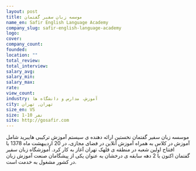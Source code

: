 ```yaml
---
layout: post
title: موسسه زبان سفیر گفتمان
name_en: Safir English Language Academy
company_slug: safir-english-language-academy
logo: 
cover: 
company_count:
founded:
location: ""
total_review: 
total_interview: 
salary_avg: 
salary_min: 
salary_max: 
rate: 
view_count: 
industry: آموزش، مدارس و دانشگاه ها
city: تهران, تهران
size_en: VS
size: 1-10 نفر
site: http://gosafir.com
---
```


موسسه زبان سفیر گفتمان نخستین ارائه دهنده ی سیستم آموزش ترکیبی هایبرید شامل آموزش در کلاس به همراه آموزش آنلاین در فضای مجازی، در 20 اردیبهشت ماه 1378 با افتتاح اولین شعبه در منطقه ی قلهک تهران آغاز به کار کرد. آموزشگاه زبان سفیر گفتمان اکنون با 2 دهه سابقه ی درخشان به عنوان یکی از پیشگامان صنعت آموزش زبان در کشور مشغول به خدمت است.
